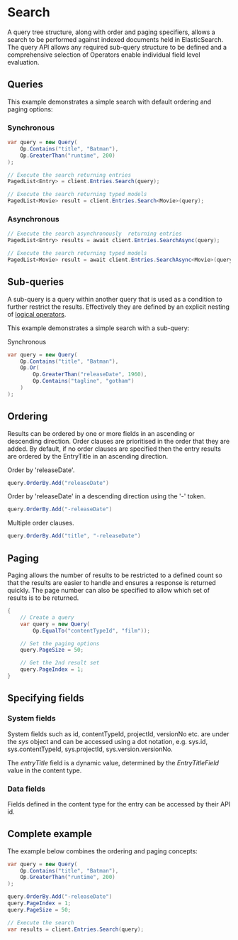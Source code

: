 # Search

A query tree structure, along with order and paging specifiers, allows a search to be performed against indexed documents held in ElasticSearch. The query API allows any required sub-query structure to be defined and a comprehensive selection of Operators enable individual field level evaluation.

## Queries

This example demonstrates a simple search with default ordering and paging options:

### Synchronous

```cs
var query = new Query(
    Op.Contains("title", "Batman"),
    Op.GreaterThan("runtime", 200)
);

// Execute the search returning entries
PagedList<Entry> = client.Entries.Search(query);

// Execute the search returning typed models
PagedList<Movie> result = client.Entries.Search<Movie>(query);
```

### Asynchronous

```cs
// Execute the search asynchronously  returning entries
PagedList<Entry> results = await client.Entries.SearchAsync(query);

// Execute the search returning typed models
PagedList<Movie> result = await client.Entries.SearchAsync<Movie>(query);
```


## Sub-queries

A sub-query is a query within another query that is used as a condition to further restrict the results. Effectively they are defined by an explicit nesting of [logical operators](/common/query-api/query-operators.md#logical-operators).


This example demonstrates a simple search with a sub-query:

Synchronous

```cs
var query = new Query(
    Op.Contains("title", "Batman"),
    Op.Or(
        Op.GreaterThan("releaseDate", 1960),
        Op.Contains("tagline", "gotham")
    )
);
```

## Ordering

Results can be ordered by one or more fields in an ascending or descending direction. Order clauses are prioritised in the order that they are added. By default, if no order clauses are specified then the entry results are ordered by the EntryTitle in an ascending direction.

Order by 'releaseDate'.

```cs
query.OrderBy.Add("releaseDate")
```

Order by 'releaseDate' in a descending direction using the '-' token.

```cs
query.OrderBy.Add("-releaseDate")
```

Multiple order clauses.

```cs
query.OrderBy.Add("title", "-releaseDate")
```

## Paging

Paging allows the number of results to be restricted to a defined count so that the results are easier to handle and ensures a response is returned quickly. The page number can also be specified to allow which set of results is to be returned.


```cs
{
    // Create a query
    var query = new Query(
        Op.EqualTo("contentTypeId", "film"));

    // Set the paging options
    query.PageSize = 50;

    // Get the 2nd result set
    query.PageIndex = 1;
}
```


## Specifying fields

### System fields
System fields such as id, contentTypeId, projectId, versionNo etc. are under the *sys* object and can be accessed using a dot notation, e.g. sys.id, sys.contentTypeId, sys.projectId, sys.version.versionNo.

The *entryTitle* field is a dynamic value, determined by the *EntryTitleField* value in the content type.

### Data fields
Fields defined in the content type for the entry can be accessed by their API id.

## Complete example

The example below combines the ordering and paging concepts:

```cs
var query = new Query(
    Op.Contains("title", "Batman"),
    Op.GreaterThan("runtime", 200)
);

query.OrderBy.Add("-releaseDate")
query.PageIndex = 1;
query.PageSize = 50;

// Execute the search
var results = client.Entries.Search(query);
```
